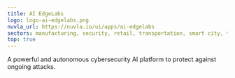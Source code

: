 ```yaml
---
title: AI EdgeLabs
logo: logo-ai-edgelabs.png
nuvla_url: https://nuvla.io/ui/apps/ai-edgelabs
sectors: manufacturing, security, retail, transportation, smart city, telco, logistics &amp; shipping
top: true
---
```


A powerful and autonomous cybersecurity AI platform to protect against ongoing attacks.
